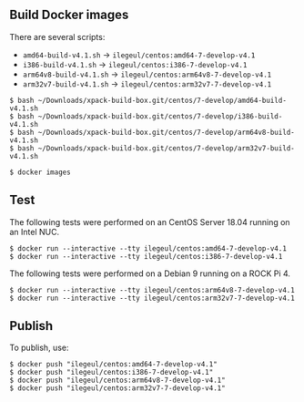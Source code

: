 
## Build Docker images

There are several scripts:

- `amd64-build-v4.1.sh` -> `ilegeul/centos:amd64-7-develop-v4.1`
- `i386-build-v4.1.sh` -> `ilegeul/centos:i386-7-develop-v4.1`
- `arm64v8-build-v4.1.sh` -> `ilegeul/centos:arm64v8-7-develop-v4.1`
- `arm32v7-build-v4.1.sh` -> `ilegeul/centos:arm32v7-7-develop-v4.1`

```console
$ bash ~/Downloads/xpack-build-box.git/centos/7-develop/amd64-build-v4.1.sh
$ bash ~/Downloads/xpack-build-box.git/centos/7-develop/i386-build-v4.1.sh
$ bash ~/Downloads/xpack-build-box.git/centos/7-develop/arm64v8-build-v4.1.sh
$ bash ~/Downloads/xpack-build-box.git/centos/7-develop/arm32v7-build-v4.1.sh

$ docker images
```

## Test

The following tests were performed on an CentOS Server
18.04 running on an Intel NUC.

```console
$ docker run --interactive --tty ilegeul/centos:amd64-7-develop-v4.1
$ docker run --interactive --tty ilegeul/centos:i386-7-develop-v4.1
```

The following tests were performed on a Debian 9
running on a ROCK Pi 4.

```console
$ docker run --interactive --tty ilegeul/centos:arm64v8-7-develop-v4.1
$ docker run --interactive --tty ilegeul/centos:arm32v7-7-develop-v4.1
```

## Publish

To publish, use:

```console
$ docker push "ilegeul/centos:amd64-7-develop-v4.1"
$ docker push "ilegeul/centos:i386-7-develop-v4.1"
$ docker push "ilegeul/centos:arm64v8-7-develop-v4.1"
$ docker push "ilegeul/centos:arm32v7-7-develop-v4.1"
```
